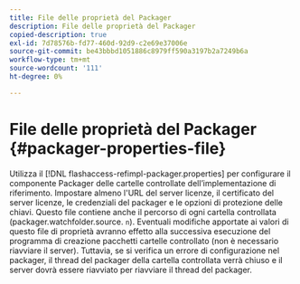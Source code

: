 ```yaml
---
title: File delle proprietà del Packager
description: File delle proprietà del Packager
copied-description: true
exl-id: 7d78576b-fd77-460d-92d9-c2e69e37006e
source-git-commit: be43bbbd1051886c8979ff590a3197b2a7249b6a
workflow-type: tm+mt
source-wordcount: '111'
ht-degree: 0%

---
```


# File delle proprietà del Packager {#packager-properties-file}

Utilizza il [!DNL flashaccess-refimpl-packager.properties] per configurare il componente Packager delle cartelle controllate dell’implementazione di riferimento. Impostare almeno l&#39;URL del server licenze, il certificato del server licenze, le credenziali del packager e le opzioni di protezione delle chiavi. Questo file contiene anche il percorso di ogni cartella controllata (packager.watchfolder.source. `n`). Eventuali modifiche apportate ai valori di questo file di proprietà avranno effetto alla successiva esecuzione del programma di creazione pacchetti cartelle controllato (non è necessario riavviare il server). Tuttavia, se si verifica un errore di configurazione nel packager, il thread del packager della cartella controllata verrà chiuso e il server dovrà essere riavviato per riavviare il thread del packager.
